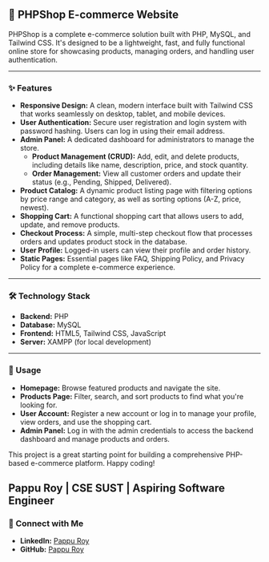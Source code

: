 ## 🚀 PHPShop E-commerce Website

PHPShop is a complete e-commerce solution built with PHP, MySQL, and Tailwind CSS. It's designed to be a lightweight, fast, and fully functional online store for showcasing products, managing orders, and handling user authentication.

-----

### ✨ Features

  * **Responsive Design:** A clean, modern interface built with Tailwind CSS that works seamlessly on desktop, tablet, and mobile devices.
  * **User Authentication:** Secure user registration and login system with password hashing. Users can log in using their email address.
  * **Admin Panel:** A dedicated dashboard for administrators to manage the store.
      * **Product Management (CRUD):** Add, edit, and delete products, including details like name, description, price, and stock quantity.
      * **Order Management:** View all customer orders and update their status (e.g., Pending, Shipped, Delivered).
  * **Product Catalog:** A dynamic product listing page with filtering options by price range and category, as well as sorting options (A-Z, price, newest).
  * **Shopping Cart:** A functional shopping cart that allows users to add, update, and remove products.
  * **Checkout Process:** A simple, multi-step checkout flow that processes orders and updates product stock in the database.
  * **User Profile:** Logged-in users can view their profile and order history.
  * **Static Pages:** Essential pages like FAQ, Shipping Policy, and Privacy Policy for a complete e-commerce experience.

-----

### 🛠️ Technology Stack

  * **Backend:** PHP
  * **Database:** MySQL
  * **Frontend:** HTML5, Tailwind CSS, JavaScript
  * **Server:** XAMPP (for local development)

-----

### 🚀 Usage

  * **Homepage:** Browse featured products and navigate the site.
  * **Products Page:** Filter, search, and sort products to find what you're looking for.
  * **User Account:** Register a new account or log in to manage your profile, view orders, and use the shopping cart.
  * **Admin Panel:** Log in with the admin credentials to access the backend dashboard and manage products and orders.

This project is a great starting point for building a comprehensive PHP-based e-commerce platform. Happy coding\!

Pappu Roy | CSE SUST | Aspiring Software Engineer
---

### 🤝 Connect with Me

* **LinkedIn:** <a href="https://www.linkedin.com/in/pappu-roy-6526192a1/" target="_blank">Pappu Roy</a>
* **GitHub:** <a href="https://github.com/Pappu-Roy" target="_blank">Pappu Roy</a>

